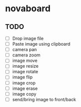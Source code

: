 # novaboard

## TODO
- [ ] Drop image file
- [ ] Paste image using clipboard
- [ ] camera pan
- [ ] camera zoom
- [ ] image move
- [ ] image resize
- [ ] image rotate
- [ ] image flip
- [ ] image crop
- [ ] image erase
- [ ] image copy
- [ ] send/bring image to front/back